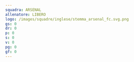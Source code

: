 ```yaml
---
squadra: ARSENAL
allenatore: LIBERO
logo: /images/squadre/inglese/stemma_arsenal_fc.svg.png
gs: 0
dr: 0
p: 0
s: 0
v: 0
pg: 0
gf: 0
---
```

